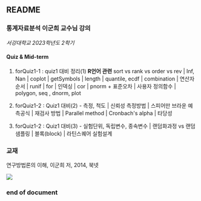 ## README

### 통계자료분석 이군희 교수님 강의 
*서강대학교 2023학년도 2학기*

#### Quiz & Mid-term

1.  forQuiz1-1 : quiz1 대비 정리(1) **R언어 관련** sort vs rank vs order vs rev | Inf, Nan | coplot | getSymbols | length | quantile, ecdf | combination | 연산자 순서 | runif | for | 인덱싱 | cor | pnorm + 표준오차 | 사용자 정의함수 | polygon, seq , dnorm, plot 

2. forQuiz1-2 : Quiz1 대비(2) - 측정, 척도 | 신뢰성 측정방법 | 스피어만 브라운 예측공식 | 재검사 방법 | Parallel method | Cronbach's alpha | 타당성

3. forQuiz1-2 : Quiz1 대비(3) - 실험단위, 독립변수, 종속변수 | 랜덤화과정 vs 랜덤샘플링
| 블록(block) | 라틴스퀘어 실험설계

### 교재

연구방법론의 이해, 이군희 저, 2014, 북넷

![](https://contents.kyobobook.co.kr/sih/fit-in/458x0/pdt/9788998581145.jpg)


### end of document